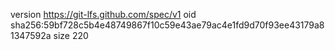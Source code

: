 version https://git-lfs.github.com/spec/v1
oid sha256:59bf728c5b4e48749867f10c59e43ae79ac4e1fd9d70f93ee43179a81347592a
size 220

